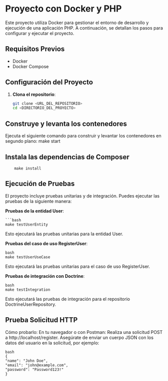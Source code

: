 # Proyecto con Docker y PHP

Este proyecto utiliza Docker para gestionar el entorno de desarrollo y ejecución de una aplicación PHP. A continuación, se detallan los pasos para configurar y ejecutar el proyecto.

## Requisitos Previos

- Docker
- Docker Compose

## Configuración del Proyecto

1. **Clona el repositorio**:
   ```bash
   git clone <URL_DEL_REPOSITORIO>
   cd <DIRECTORIO_DEL_PROYECTO>

## Construye y levanta los contenedores
Ejecuta el siguiente comando para construir y levantar los contenedores en segundo plano:
        make start

## Instala las dependencias de Composer
        make install

## Ejecución de Pruebas
El proyecto incluye pruebas unitarias y de integración. Puedes ejecutar las pruebas de la siguiente manera:

**Pruebas de la entidad User**:

    ```bash
    make testUserEntity

Esto ejecutará las pruebas unitarias para la entidad User.

**Pruebas del caso de uso RegisterUser**:

    bash
    make testUserUseCase
    
Esto ejecutará las pruebas unitarias para el caso de uso RegisterUser.

**Pruebas de integración con Doctrine**:

    bash
    make testIntegration
Esto ejecutará las pruebas de integración para el repositorio DoctrineUserRepository.

## Prueba Solicitud HTTP

Cómo probarlo:
En tu navegador o con Postman:
Realiza una solicitud POST a http://localhost/register.
Asegúrate de enviar un cuerpo JSON con los datos del usuario en la solicitud, por ejemplo:

    bash
    {
    "name": "John Doe",
    "email": "john@example.com",
    "password": "Password123!"
    }
